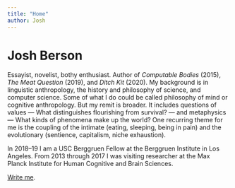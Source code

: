 ```yaml
---
title: "Home"
author: Josh
---
```


# Josh Berson

Essayist, novelist, bothy enthusiast. Author of *Computable Bodies* (2015), *The Meat Question* (2019), and *Ditch Kit* (2020). My background is in linguistic anthropology, the history and philosophy of science, and computer science. Some of what I do could be called philosophy of mind or cognitive anthropology. But my remit is broader. It includes questions of values — What distinguishes flourishing from survival? — and metaphysics — What kinds of phenomena make up the world? One recurring theme for me is the coupling of the intimate (eating, sleeping, being in pain) and the evolutionary (sentience, capitalism, niche exhaustion).

In 2018–19 I am a USC Berggruen Fellow at the Berggruen Institute in Los Angeles. From 2013 through 2017 I was visiting researcher at the Max Planck Institute for Human Cognitive and Brain Sciences.

[Write me](mailto:josh@joshberson.net).
